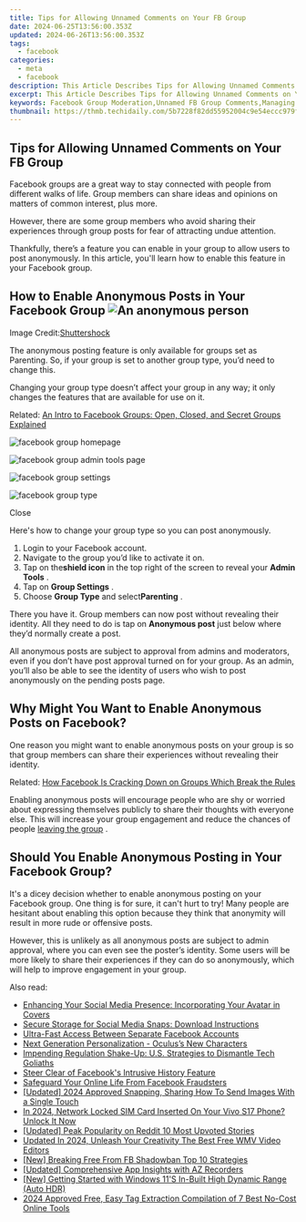 ```yaml
---
title: Tips for Allowing Unnamed Comments on Your FB Group
date: 2024-06-25T13:56:00.353Z
updated: 2024-06-26T13:56:00.353Z
tags:
  - facebook
categories:
  - meta
  - facebook
description: This Article Describes Tips for Allowing Unnamed Comments on Your FB Group
excerpt: This Article Describes Tips for Allowing Unnamed Comments on Your FB Group
keywords: Facebook Group Moderation,Unnamed FB Group Comments,Managing FB Groups,FB Group Management Tips,Allowing Anonymous Feedback,FB Community Engagement,Social Media Group Policy
thumbnail: https://thmb.techidaily.com/5b7228f82dd55952004c9e54eccc979f0193c694cfbf96a3723eb54169ea5205.jpg
---
```


## Tips for Allowing Unnamed Comments on Your FB Group

 Facebook groups are a great way to stay connected with people from different walks of life. Group members can share ideas and opinions on matters of common interest, plus more.

 However, there are some group members who avoid sharing their experiences through group posts for fear of attracting undue attention.

 Thankfully, there’s a feature you can enable in your group to allow users to post anonymously. In this article, you'll learn how to enable this feature in your Facebook group.

## How to Enable Anonymous Posts in Your Facebook Group ![An anonymous person](https://static1.makeuseofimages.com/wordpress/wp-content/uploads/2021/01/teams-anonymous-update-featured.jpg)

 Image Credit:[Shuttershock](https://www.shutterstock.com/image-photo/girl-holding-sheet-paper-question-mark-1673490064)

 The anonymous posting feature is only available for groups set as Parenting. So, if your group is set to another group type, you’d need to change this.

 Changing your group type doesn’t affect your group in any way; it only changes the features that are available for use on it.

 Related: [An Intro to Facebook Groups: Open, Closed, and Secret Groups Explained](https://www.makeuseof.com/tag/facebook-closed-secret-groups/)

![facebook group homepage](https://static1.makeuseofimages.com/wordpress/wp-content/uploads/2021/07/facebook-group-homepage.jpg)

![facebook group admin tools page](https://static1.makeuseofimages.com/wordpress/wp-content/uploads/2021/07/facebook-group-admin-tools-page.jpg)

![facebook group settings](https://static1.makeuseofimages.com/wordpress/wp-content/uploads/2021/07/facebook-group-settings-page.jpg)

![facebook group type](https://static1.makeuseofimages.com/wordpress/wp-content/uploads/2021/07/facebook-group-type.jpg)

Close

 Here's how to change your group type so you can post anonymously.

1. Login to your Facebook account.
2. Navigate to the group you’d like to activate it on.
3. Tap on the**shield icon** in the top right of the screen to reveal your **Admin Tools** .
4. Tap on **Group Settings** .
5. Choose **Group Type** and select**Parenting** .

 There you have it. Group members can now post without revealing their identity. All they need to do is tap on **Anonymous post** just below where they’d normally create a post.

 All anonymous posts are subject to approval from admins and moderators, even if you don’t have post approval turned on for your group. As an admin, you’ll also be able to see the identity of users who wish to post anonymously on the pending posts page.

## Why Might You Want to Enable Anonymous Posts on Facebook?

 One reason you might want to enable anonymous posts on your group is so that group members can share their experiences without revealing their identity.

 Related: [How Facebook Is Cracking Down on Groups Which Break the Rules](https://www.makeuseof.com/ways-facebook-cracking-down-on-groups-break-rules/)

 Enabling anonymous posts will encourage people who are shy or worried about expressing themselves publicly to share their thoughts with everyone else. This will increase your group engagement and reduce the chances of people [leaving the group](https://www.makeuseof.com/how-to-leave-a-facebook-group/) .

## Should You Enable Anonymous Posting in Your Facebook Group?

 It's a dicey decision whether to enable anonymous posting on your Facebook group. One thing is for sure, it can't hurt to try! Many people are hesitant about enabling this option because they think that anonymity will result in more rude or offensive posts.

 However, this is unlikely as all anonymous posts are subject to admin approval, where you can even see the poster’s identity. Some users will be more likely to share their experiences if they can do so anonymously, which will help to improve engagement in your group.


<ins class="adsbygoogle"
     style="display:block"
     data-ad-format="autorelaxed"
     data-ad-client="ca-pub-7571918770474297"
     data-ad-slot="1223367746"></ins>



<ins class="adsbygoogle"
     style="display:block"
     data-ad-client="ca-pub-7571918770474297"
     data-ad-slot="8358498916"
     data-ad-format="auto"
     data-full-width-responsive="true"></ins>

<span class="atpl-alsoreadstyle">Also read:</span>
<div><ul>
<li><a href="https://facebook.techidaily.com/enhancing-your-social-media-presence-incorporating-your-avatar-in-covers/"><u>Enhancing Your Social Media Presence: Incorporating Your Avatar in Covers</u></a></li>
<li><a href="https://facebook.techidaily.com/secure-storage-for-social-media-snaps-download-instructions/"><u>Secure Storage for Social Media Snaps: Download Instructions</u></a></li>
<li><a href="https://facebook.techidaily.com/ultra-fast-access-between-separate-facebook-accounts/"><u>Ultra-Fast Access Between Separate Facebook Accounts</u></a></li>
<li><a href="https://facebook.techidaily.com/next-generation-personalization-oculuss-new-characters/"><u>Next Generation Personalization - Oculus’s New Characters</u></a></li>
<li><a href="https://facebook.techidaily.com/impending-regulation-shake-up-us-strategies-to-dismantle-tech-goliaths/"><u>Impending Regulation Shake-Up: U.S. Strategies to Dismantle Tech Goliaths</u></a></li>
<li><a href="https://facebook.techidaily.com/steer-clear-of-facebooks-intrusive-history-feature/"><u>Steer Clear of Facebook's Intrusive History Feature</u></a></li>
<li><a href="https://facebook.techidaily.com/safeguard-your-online-life-from-facebook-fraudsters/"><u>Safeguard Your Online Life From Facebook Fraudsters</u></a></li>
<li><a href="https://snapchat-videos.techidaily.com/updated-2024-approved-snapping-sharing-how-to-send-images-with-a-single-touch/"><u>[Updated] 2024 Approved  Snapping, Sharing  How To Send Images With a Single Touch</u></a></li>
<li><a href="https://sim-unlock.techidaily.com/in-2024-network-locked-sim-card-inserted-on-your-vivo-s17-phone-unlock-it-now-by-drfone-android/"><u>In 2024, Network Locked SIM Card Inserted On Your Vivo S17 Phone? Unlock It Now</u></a></li>
<li><a href="https://extra-support.techidaily.com/updated-peak-popularity-on-reddit-10-most-upvoted-stories/"><u>[Updated] Peak Popularity on Reddit  10 Most Upvoted Stories</u></a></li>
<li><a href="https://ai-video-apps.techidaily.com/updated-in-2024-unleash-your-creativity-the-best-free-wmv-video-editors/"><u>Updated In 2024, Unleash Your Creativity The Best Free WMV Video Editors</u></a></li>
<li><a href="https://facebook-video-recording.techidaily.com/new-breaking-free-from-fb-shadowban-top-10-strategies/"><u>[New] Breaking Free From FB Shadowban  Top 10 Strategies</u></a></li>
<li><a href="https://video-capture.techidaily.com/updated-comprehensive-app-insights-with-az-recorders/"><u>[Updated] Comprehensive App Insights with AZ Recorders</u></a></li>
<li><a href="https://some-techniques.techidaily.com/new-getting-started-with-windows-11s-in-built-high-dynamic-range-auto-hdr/"><u>[New] Getting Started with Windows 11'S In-Built High Dynamic Range (Auto HDR)</u></a></li>
<li><a href="https://youtube-help.techidaily.com/2024-approved-free-easy-tag-extraction-compilation-of-7-best-no-cost-online-tools/"><u>2024 Approved  Free, Easy Tag Extraction  Compilation of 7 Best No-Cost Online Tools</u></a></li>
</ul></div>
